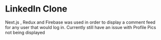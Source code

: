 # LinkedIn Clone

Next.js , Redux and Firebase was used in order to display a comment feed for any user that would log in. Currently still have an issue with Profile Pics not being displayed


